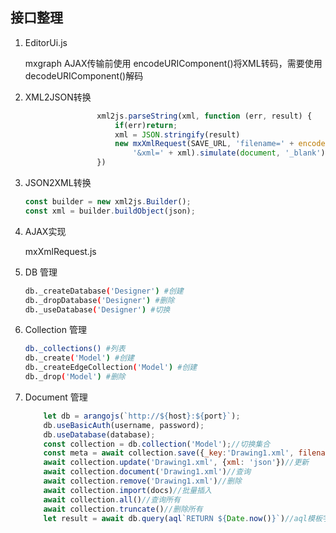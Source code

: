 
## 接口整理

1. EditorUi.js

    mxgraph AJAX传输前使用 encodeURIComponent()将XML转码，需要使用 decodeURIComponent()解码

2. XML2JSON转换

    ```javascript
					xml2js.parseString(xml, function (err, result) {
                        if(err)return;
						xml = JSON.stringify(result)
						new mxXmlRequest(SAVE_URL, 'filename=' + encodeURIComponent(name) +
							'&xml=' + xml).simulate(document, '_blank');
					})
    ```

3. JSON2XML转换

    ```javascript
    const builder = new xml2js.Builder();
    const xml = builder.buildObject(json);
    ```

4. AJAX实现

    mxXmlRequest.js

5. DB 管理

    ```bash
    db._createDatabase('Designer') #创建
    db._dropDatabase('Designer') #删除
    db._useDatabase('Designer') #切换
    ```

6. Collection 管理

    ```bash
    db._collections() #列表
    db._create('Model') #创建
    db._createEdgeCollection('Model') #创建
    db._drop('Model') #删除
    ```

7. Document 管理

    ```javascript
        let db = arangojs(`http://${host}:${port}`);
        db.useBasicAuth(username, password);
        db.useDatabase(database);
        const collection = db.collection('Model');//切换集合
        const meta = await collection.save({_key:'Drawing1.xml', filename: 'Drawing1.xml',  xml: 'xml' })//插入
        await collection.update('Drawing1.xml', {xml: 'json'})//更新
        await collection.document('Drawing1.xml')//查询
        await collection.remove('Drawing1.xml')//删除
        await collection.import(docs)//批量插入
        await collection.all()//查询所有
        await collection.truncate()//删除所有
        let result = await db.query(aql`RETURN ${Date.now()}`)//aql模板字符串查询
    ```
